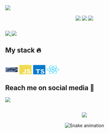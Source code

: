 <img src="https://user-images.githubusercontent.com/50718322/174803278-35405028-84b9-4d82-a241-66a5525ad32e.png" />
<p align="center">
  <img src="https://badges.pufler.dev/visits/DevPedroDias/DevPedroDias"/> 
  <img src="https://badges.pufler.dev/repos/DevPedroDias"/>
  <img src="https://badges.pufler.dev/commits/monthly/DevPedroDias" />
</p>

##

<div style="display: inline_block">
  <a href="https://github.com/DevPedroDias" >
    <img height="180em" src="https://github-readme-stats.vercel.app/api?username=DevPedroDias&count_private=true&show_icons=true&theme=dracula" />
    <img height="180em" src="https://github-readme-stats.vercel.app/api/top-langs/?username=DevPedroDias&theme=dracula&layout=compact" />
  </a> 
 </div> 
 
 ## My stack 🔥
 
  <div style="display: inline_block"><br>
    <img align="center" alt="Pedro-php" height="30" width="40" src="https://raw.githubusercontent.com/devicons/devicon/master/icons/php/php-original.svg">
    <img align="center" alt="Pedro-Js" height="30" width="40" src="https://raw.githubusercontent.com/devicons/devicon/master/icons/javascript/javascript-plain.svg">
    <img align="center" alt="Pedro-Ts" height="30" width="40" src="https://raw.githubusercontent.com/devicons/devicon/master/icons/typescript/typescript-plain.svg">
    <img align="center" alt="Pedro-React" height="30" width="40" src="https://raw.githubusercontent.com/devicons/devicon/master/icons/react/react-original.svg">
</div>

## Reach me on social media 🖖

<span>
  <a href="https://www.linkedin.com/in/pedro-elpidio-a7b1b3142" target="_blank"><img src="https://img.shields.io/badge/-LinkedIn-%230077B5?style=for-the-badge&logo=linkedin&logoColor=white" target="_blank"></a>
</span>

##
<div align="center">
  <a  href="https://github.com/DevPedroDias">
    <img src="http://github-readme-streak-stats.herokuapp.com?user=DevPedroDias&theme=darcula&date_format=j%20M%5B%20Y%5D&background=282A36&ring=DD6387&    fire=DD6387&sideNums=DDDDDD&currStreakNum=DDDDDD&currStreakLabel=DD6387&sideLabels=DD6387" />
  </a>
</div>
<div align="center">
  
  ![Snake animation](https://github.com/DevPedroDias/snake-gif/blob/output/github-contribution-grid-snake.svg)
  
 </div>

